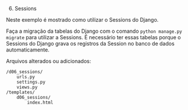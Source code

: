 06. Sessions

Neste exemplo é mostrado como utilizar o Sessions do Django.

Faça a migração da tabelas do Django com o comando `python manage.py migrate` para utilizar a Sessions. É necessário ter 
essas tabelas porque o Sessions do Django grava os registros da Session no banco de dados automaticamente.

Arquivos alterados ou adicionados:

    /d06_sessions/
        urls.py
        settings.py
        views.py
    /templates/
        d06_sessions/
            index.html